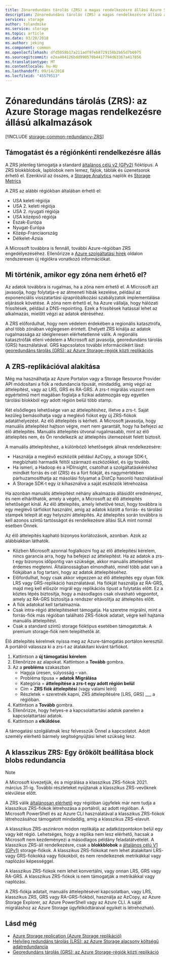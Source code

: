 ```yaml
---
title: Zónaredundáns tárolás (ZRS) a magas rendelkezésre állású Azure Storage-alkalmazások |} A Microsoft Docs
description: Zónaredundáns tárolás (ZRS) a magas rendelkezésre állású alkalmazásokat hozhat létre egyszerű módszert kínál. A ZRS szemben az adatközponton belül, és a egy regionális csapásoktól védi.
services: storage
author: tolandmike
ms.service: storage
ms.topic: article
ms.date: 03/20/2018
ms.author: jeking
ms.component: common
ms.openlocfilehash: dfd5058b17a211adf97eb8729158b2b65d7b6975
ms.sourcegitcommit: e2ea404126bdd990570b4417794d63367a417856
ms.translationtype: MT
ms.contentlocale: hu-HU
ms.lasthandoff: 09/14/2018
ms.locfileid: "45579513"
---
```

# <a name="zone-redundant-storage-zrs-highly-available-azure-storage-applications"></a>Zónaredundáns tárolás (ZRS): az Azure Storage magas rendelkezésre állású alkalmazások
[!INCLUDE [storage-common-redundancy-ZRS](../../../includes/storage-common-redundancy-zrs.md)]

## <a name="support-coverage-and-regional-availability"></a>Támogatást és a régiónkénti rendelkezésre állás
A ZRS jelenleg támogatja a standard [általános célú v2 (GPv2)](storage-account-options.md#general-purpose-v2-accounts) fióktípus. A ZRS blokkblobok, lapblobok nem lemez, fájlok, táblák és üzenetsorok érhető el. Ezenkívül az összes, a [Storage Analytics](storage-analytics.md) naplók és [Storage Metrics](storage-enable-and-view-metrics.md)

A ZRS az alábbi régiókban általában érhető el:

- USA keleti régiója
- USA 2. keleti régiója
- USA 2. nyugati régiója
- USA középső régiója
- Észak-Európa
- Nyugat-Európa
- Közép-Franciaország
- Délkelet-Ázsia

A Microsoft továbbra is fennáll, további Azure-régióban ZRS engedélyezéséhez. Ellenőrizze a [Azure szolgáltatási hírek](https://azure.microsoft.com/updates/) oldalon rendszeresen új régiókra vonatkozó információkat.

## <a name="what-happens-when-a-zone-becomes-unavailable"></a>Mi történik, amikor egy zóna nem érhető el?
Az adatok továbbra is rugalmas, ha a zóna nem érhető el. A Microsoft azt javasolja, hogy folytatja-e az átmeneti hibák kezelése, például az exponenciális visszatartási újrapróbálkozási szabályzatok implementálása eljárások követése. A zóna nem érhető el, ha Azure vállalja, hogy hálózati frissítések, például a DNS-repointing. Ezek a frissítések hatással lehet az alkalmazás, mielőtt végzi az adatok eléréséhez.

A ZRS előfordulhat, hogy nem védelem érdekében a regionális katasztrófa, ahol több zónában véglegesen érintett. Ehelyett ZRS kínálja az adatok rugalmassága az ideiglenesen elérhetetlenné válik. A regionális katasztrófák elleni védelem a Microsoft azt javasolja, georedundáns tárolás (GRS) használatával. GRS kapcsolatos további információkért lásd: [georedundáns tárolás (GRS): az Azure Storage-régiók közti replikációs](storage-redundancy-grs.md).

## <a name="converting-to-zrs-replication"></a>A ZRS-replikációval alakítása
Még ma használhatja az Azure Portalon vagy a Storage Resource Provider API módosítani a fiók a redundancia típusát, mindaddig, amíg végzi az áttelepítést, vagy az LRS, GRS és RA-GRS. A zrs-t migrálás viszont nem egyértelmű mert magában foglalja a fizikai adatmozgás egy egyetlen tárolási blokkból egy adott régión belül több stamp. 

Két elsődleges lehetősége van az áttelepítéshez, illetve a zrs-t. Saját kezűleg bemásolhatja vagy a meglévő fiókot egy új ZRS-fiókok adatáthelyezést. Az élő áttelepítés is kérheti. A Microsoft javasolja, hogy manuális áttelepítést hajtson végre, mert nem garantált, hogy ha befejezi az élő áttelepítés. Manuális áttelepítés útvonal rugalmasabb, mint az élő áttelepítés nem, és Ön rendelkezik az áttelepítés ütemezését felett biztosít.

A manuális áttelepítéshez, a különböző lehetőségek állnak rendelkezésére:
- Használja a meglévő eszközök például AzCopy, a storage SDK-t, megbízható harmadik féltől származó eszközökkel, és így tovább.
- Ha ismeri, a Hadoop és a HDInsight, csatolhat a szolgáltatáskéréshez mindkét forrás és cél (ZRS) és a fürt fiókját, és nagymértékben párhuzamosíthatja az másolási folyamat a DistCp hasonló használatával
- A Storage SDK-t egy íz kihasználva a saját eszközök létrehozása

Ha azonban manuális áttelepítést néhány alkalmazás állásidőt eredményez, és nem elháríthatók, amely a végén, a Microsoft az élő áttelepítés lehetőséget kínál. Az élő áttelepítés, amely lehetővé teszi, hogy továbbra is egy meglévő tárfiókot használni, amíg az adatok között a forrás- és tárolási stampek telepít át egy helyszíni áttelepítés. Az áttelepítés során továbbra is kell azonos szintű tartósságot és rendelkezésre állási SLA mint normál esetben Önnek.

Az élő áttelepítés kapható bizonyos korlátozások, azonban. Azok az alábbiakban láthatók.

- Közben Microsoft azonnal foglalkozni fog az élő áttelepítési kérelem, nincs garancia arra, hogy ha befejezi az áttelepítést. Ha az adatok a zrs-t egy bizonyos időpontig van szüksége, akkor manuális áttelepítést érdemes megtenni. Általánosságban elmondható, minél több adat van a fiókjában a fog tartani, hogy az adatok áttelepítéséhez. 
- Előfordulhat, hogy csak akkor végezzen az élő áttelepítés egy olyan fiók LRS vagy GRS-replikáció használatával. Ha fiókját használja az RA-GRS, majd meg kell először migrál egy replikációs típust a folytatás előtt. Ez a köztes lépés biztosítja, hogy a másodlagos csak olvasható végpontot, amely az RA-GRS biztosítja a rendszer eltávolítja az áttelepítés előtt.
- A fiók adatokat kell tartalmaznia.
- Csak intra-régió áttelepítéseket támogatja. Ha szeretne migrálni, mint a forrás-fiók más régióban található ZRS-fiókok adatait, végre kell hajtania manuális áttelepítést.
- Csak a standard szintű storage fióktípus esetében támogatottak. A premium storage-fiók nem telepíthetők át.

Élő áttelepítés kérelmek nyissa meg az Azure-támogatás portálon keresztül. A portálról válassza ki a zrs-t az átalakítani kívánt tárfiókot.
1. Kattintson a **új támogatási kérelem**
2. Ellenőrizze az alapokat. Kattintson a **Tovább** gombra. 
3. Az a **probléma** szakaszban 
    - Hagyja üresen, súlyosság – van.
    - Probléma típusa = **adatok Migrálása**
    - Kategória = **áttelepítése a zrs-t egy adott régión belül**
    - Cím = **ZRS fiók áttelepítési** (vagy valami leíró)
    - Részletek = szeretnék kapni, ZRS áttelepítésére [LRS, GRS] ___ a régióban. 
4. Kattintson a **Tovább** gombra.
5. Ellenőrizze, hogy helyes-e a kapcsolattartási adatok panelen a kapcsolattartási adatok.
6. Kattintson a **elküldése**.

A támogatási szolgálatnak lesz felvesszük Önnel a kapcsolatot. Adott személy elérhető bármely segítségnyújtási lehet szükség lesz. 

## <a name="zrs-classic-a-legacy-option-for-block-blobs-redundancy"></a>A klasszikus ZRS: Egy örökölt beállítása block blobs redundancia
> [!NOTE]
> A Microsoft kivezetjük, és a migrálása a klasszikus ZRS-fiókok 2021. március 31-ig. További részleteket nyújtanak a klasszikus ZRS-vevőknek elévülése előtt. 
>
> A ZRS válik [általánosan elérhető](#support-coverage-and-regional-availability) egy régióban ügyfelek már nem tudja a klasszikus ZRS-fiókok létrehozása a portálról, az adott régióban. A Microsoft PowerShell és az Azure CLI használatával a klasszikus ZRS-fiókok létrehozásához támogatott mindaddig, amíg a klasszikus ZRS-elavult.

A klasszikus ZRS-aszinkron módon replikálja az adatközpontokon belül egy vagy két régió. Lehetséges, hogy a replika nem lesz elérhető, hacsak a Microsoft nem kezdeményezi a másodlagos példány feladatátvételét. A klasszikus ZRS-áll rendelkezésre, csak a **blokkblobok** a [általános célú V1 (GPv1)](storage-account-options.md#general-purpose-v1-accounts) storage-fiókok. A klasszikus ZRS-fiókokat nem lehet átalakítani LRS- vagy GRS-fiókokká vagy fiókokból, és nem rendelkeznek metrikákkal vagy naplózási képességgel.

A klasszikus ZRS-fiókok nem lehet konvertálni, vagy onnan LRS, GRS vagy RA-GRS. A klasszikus ZRS-fiókok is nem támogatják a metrikákkal vagy naplózási.

A ZRS-fiókja adatait, manuális áttelepítésével kapcsolatban, vagy LRS, klasszikus ZRS, GRS vagy RA-GRS-fiókból, használja az AzCopy, az Azure Storage Explorer, az Azure PowerShell vagy az Azure CLI. A saját migráláshoz az Azure Storage ügyfélkódtáraival egyikét is létrehozható.

## <a name="see-also"></a>Lásd még
- [Azure Storage replication (Azure Storage replikáció)](storage-redundancy.md)
- [Helyileg redundáns tárolás (LRS): az Azure Storage alacsony költségű adatredundancia](storage-redundancy-lrs.md)
- [Georedundáns tárolás (GRS): az Azure Storage-régiók közti replikáció](storage-redundancy-grs.md)